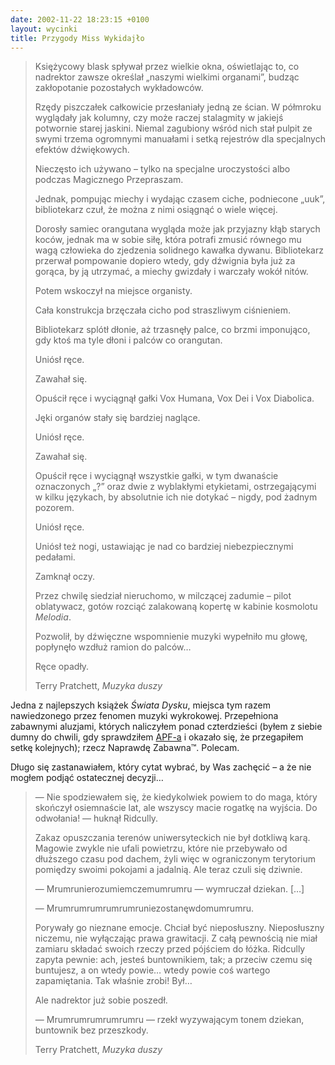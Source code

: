 ```yaml
---
date: 2002-11-22 18:23:15 +0100
layout: wycinki
title: Przygody Miss Wykidajło
---
```


> Księżycowy blask spływał przez wielkie okna, oświetlając to, co nadrektor zawsze określał „naszymi wielkimi organami”, budząc zakłopotanie pozostałych wykładowców.
>
> Rzędy piszczałek całkowicie przesłaniały jedną ze ścian. W półmroku wyglądały jak kolumny, czy może raczej stalagmity w jakiejś potwornie starej jaskini. Niemal zagubiony wśród nich stał pulpit ze swymi trzema ogromnymi manuałami i setką rejestrów dla specjalnych efektów dźwiękowych.
>
> Nieczęsto ich używano – tylko na specjalne uroczystości albo podczas Magicznego Przepraszam.
>
> Jednak, pompując miechy i wydając czasem ciche, podniecone „uuk”, bibliotekarz czuł, że można z nimi osiągnąć o wiele więcej.
>
> Dorosły samiec orangutana wygląda może jak przyjazny kłąb starych koców, jednak ma w sobie siłę, która potrafi zmusić równego mu wagą człowieka do zjedzenia solidnego kawałka dywanu. Bibliotekarz przerwał pompowanie dopiero wtedy, gdy dźwignia była już za gorąca, by ją utrzymać, a miechy gwizdały i warczały wokół nitów.
>
> Potem wskoczył na miejsce organisty.
>
> Cała konstrukcja brzęczała cicho pod straszliwym ciśnieniem.
>
> Bibliotekarz splótł dłonie, aż trzasnęły palce, co brzmi imponująco, gdy ktoś ma tyle dłoni i palców co orangutan.
>
> Uniósł ręce.
>
> Zawahał się.
>
> Opuścił ręce i wyciągnął gałki Vox Humana, Vox Dei i Vox Diabolica.
>
> Jęki organów stały się bardziej naglące.
>
> Uniósł ręce.
>
> Zawahał się.
>
> Opuścił ręce i wyciągnął wszystkie gałki, w tym dwanaście oznaczonych „?” oraz dwie z wyblakłymi etykietami, ostrzegającymi w kilku językach, by absolutnie ich nie dotykać – nigdy, pod żadnym pozorem.
>
> Uniósł ręce.
>
> Uniósł też nogi, ustawiając je nad co bardziej niebezpiecznymi pedałami.
>
> Zamknął oczy.
>
> Przez chwilę siedział nieruchomo, w milczącej zadumie – pilot oblatywacz, gotów rozciąć zalakowaną kopertę w kabinie kosmolotu <cite>Melodia</cite>.
>
> Pozwolił, by dźwięczne wspomnienie muzyki wypełniło mu głowę, popłynęło wzdłuż ramion do palców…
>
> Ręce opadły.
>
> Terry Pratchett, <cite>Muzyka duszy</cite>

Jedna z najlepszych książek <cite>Świata Dysku</cite>, miejsca tym razem nawiedzonego przez fenomen muzyki wykrokowej. Przepełniona zabawnymi aluzjami, których naliczyłem ponad czterdzieści (byłem z siebie dumny do chwili, gdy sprawdziłem [APF-a](http://www.lspace.org/books/apf/ 'The Annotated Pratchett File') i okazało się, że przegapiłem setkę kolejnych); rzecz Naprawdę Zabawna™. Polecam.

Długo się zastanawiałem, który cytat wybrać, by Was zachęcić – a że nie mogłem podjąć ostatecznej decyzji…

> — Nie spodziewałem się, że kiedykolwiek powiem to do maga, który skończył osiemnaście lat, ale wszyscy macie rogatkę na wyjścia. Do odwołania! — huknął Ridcully.
>
> Zakaz opuszczania terenów uniwersyteckich nie był dotkliwą karą. Magowie zwykle nie ufali powietrzu, które nie przebywało od dłuższego czasu pod dachem, żyli więc w ograniczonym terytorium pomiędzy swoimi pokojami a jadalnią. Ale teraz czuli się dziwnie.
>
> — Mrumrunierozumiemczemumrumru — wymruczał dziekan. […]
>
> — Mrumrumrumrumrumruniezostanęwdomumrumru.
>
> Porywały go nieznane emocje. Chciał być nieposłuszny. Nieposłuszny niczemu, nie wyłączając prawa grawitacji. Z całą pewnością nie miał zamiaru składać swoich rzeczy przed pójściem do łóżka. Ridcully zapyta pewnie: ach, jesteś buntownikiem, tak; a przeciw czemu się buntujesz, a on wtedy powie… wtedy powie coś wartego zapamiętania. Tak właśnie zrobi! Był…
>
> Ale nadrektor już sobie poszedł.
>
> — Mrumrumrumrumrumru — rzekł wyzywającym tonem dziekan, buntownik bez przeszkody.
>
> Terry Pratchett, <cite>Muzyka duszy</cite>

